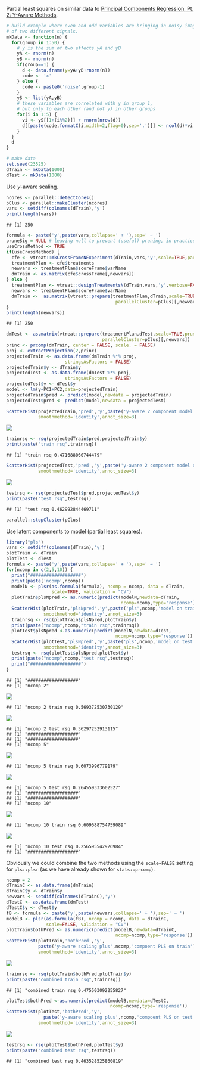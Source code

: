 Partial least squares on similar data to [Principal Components Regression, Pt. 2: Y-Aware Methods](https://github.com/WinVector/Examples/blob/master/PCR/YAwarePCA.md).

``` r
# build example where even and odd variables are bringing in noisy images
# of two different signals.
mkData <- function(n) {
  for(group in 1:50) {
    # y is the sum of two effects yA and yB
    yA <- rnorm(n)
    yB <- rnorm(n)
    if(group==1) {
      d <- data.frame(y=yA+yB+rnorm(n))
      code <- 'x'
    } else {
      code <- paste0('noise',group-1)
    }
    yS <- list(yA,yB)
    # these variables are correlated with y in group 1,
    # but only to each other (and not y) in other groups
    for(i in 1:5) {
      vi <- yS[[1+(i%%2)]] + rnorm(nrow(d))
      d[[paste(code,formatC(i,width=2,flag=0),sep='.')]] <- ncol(d)*vi
    }
  }
  d
}
```

``` r
# make data
set.seed(23525)
dTrain <- mkData(1000)
dTest <- mkData(1000)
```

Use *y*-aware scaling.

``` r
ncores <- parallel::detectCores()
pClus <- parallel::makeCluster(ncores)
vars <- setdiff(colnames(dTrain),'y')
print(length(vars))
```

    ## [1] 250

``` r
formula <- paste('y',paste(vars,collapse=' + '),sep=' ~ ')
pruneSig = NULL # leaving null to prevent (useful) pruning, in practice set to 1/length(vars) or some such.
useCrossMethod <- TRUE
if(useCrossMethod) {
  cfe <- vtreat::mkCrossFrameNExperiment(dTrain,vars,'y',scale=TRUE,parallelCluster=pClus)
  treatmentPlan <- cfe$treatments
  newvars <- treatmentPlan$scoreFrame$varName
  dmTrain <- as.matrix(cfe$crossFrame[,newvars])
} else {
  treatmentPlan <- vtreat::designTreatmentsN(dTrain,vars,'y',verbose=FALSE,parallelCluster=pClus)
  newvars <- treatmentPlan$scoreFrame$varName
  dmTrain <-  as.matrix(vtreat::prepare(treatmentPlan,dTrain,scale=TRUE,pruneSig=pruneSig,
                                         parallelCluster=pClus)[,newvars])
}
print(length(newvars))
```

    ## [1] 250

``` r
dmTest <- as.matrix(vtreat::prepare(treatmentPlan,dTest,scale=TRUE,pruneSig=pruneSig,
                                    parallelCluster=pClus)[,newvars])
princ <- prcomp(dmTrain, center = FALSE, scale. = FALSE)
proj <- extractProjection(2,princ)
projectedTrain <- as.data.frame(dmTrain %*% proj,
                      stringsAsFactors = FALSE)
projectedTrain$y <- dTrain$y
projectedTest <- as.data.frame(dmTest %*% proj,
                      stringsAsFactors = FALSE)
projectedTest$y <- dTest$y
model <- lm(y~PC1+PC2,data=projectedTrain)
projectedTrain$pred <- predict(model,newdata = projectedTrain)
projectedTest$pred <- predict(model,newdata = projectedTest)

ScatterHist(projectedTrain,'pred','y',paste('y-aware 2 component model on train'),
            smoothmethod='identity',annot_size=3)
```

![](PLS_files/figure-markdown_github/yaware-1.png)

``` r
trainrsq <- rsq(projectedTrain$pred,projectedTrain$y)
print(paste("train rsq",trainrsq))
```

    ## [1] "train rsq 0.471688060744479"

``` r
ScatterHist(projectedTest,'pred','y',paste('y-aware 2 component model on test'),
            smoothmethod='identity',annot_size=3)
```

![](PLS_files/figure-markdown_github/yaware-2.png)

``` r
testrsq <- rsq(projectedTest$pred,projectedTest$y)
print(paste("test rsq",testrsq))
```

    ## [1] "test rsq 0.462992844469711"

``` r
parallel::stopCluster(pClus)
```

Use latent components to model (partial least squares).

``` r
library("pls")
vars <- setdiff(colnames(dTrain),'y')
plotTrain <- dTrain
plotTest <- dTest
formula <- paste('y',paste(vars,collapse=' + '),sep=' ~ ')
for(ncomp in c(2,5,10)) {
  print("###################")
  print(paste('ncomp',ncomp))
  modelN <- plsr(as.formula(formula), ncomp = ncomp, data = dTrain, 
                 scale=TRUE, validation = "CV")
  plotTrain$plsNpred <- as.numeric(predict(modelN,newdata=dTrain,
                                           ncomp=ncomp,type='response'))
  ScatterHist(plotTrain,'plsNpred','y',paste('pls',ncomp,'model on train'),
              smoothmethod='identity',annot_size=3)
  trainrsq <- rsq(plotTrain$plsNpred,plotTrain$y)
  print(paste("ncomp",ncomp,"train rsq",trainrsq))
  plotTest$plsNpred <-as.numeric(predict(modelN,newdata=dTest,
                                         ncomp=ncomp,type='response'))
  ScatterHist(plotTest,'plsNpred','y',paste('pls',ncomp,'model on test'),
              smoothmethod='identity',annot_size=3)
  testrsq <- rsq(plotTest$plsNpred,plotTest$y)
  print(paste("ncomp",ncomp,"test rsq",testrsq))
  print("###################")
}
```

    ## [1] "###################"
    ## [1] "ncomp 2"

![](PLS_files/figure-markdown_github/plsN-1.png)

    ## [1] "ncomp 2 train rsq 0.569372530730129"

![](PLS_files/figure-markdown_github/plsN-2.png)

    ## [1] "ncomp 2 test rsq 0.36297252913115"
    ## [1] "###################"
    ## [1] "###################"
    ## [1] "ncomp 5"

![](PLS_files/figure-markdown_github/plsN-3.png)

    ## [1] "ncomp 5 train rsq 0.6073996779179"

![](PLS_files/figure-markdown_github/plsN-4.png)

    ## [1] "ncomp 5 test rsq 0.264559333602527"
    ## [1] "###################"
    ## [1] "###################"
    ## [1] "ncomp 10"

![](PLS_files/figure-markdown_github/plsN-5.png)

    ## [1] "ncomp 10 train rsq 0.609688754759089"

![](PLS_files/figure-markdown_github/plsN-6.png)

    ## [1] "ncomp 10 test rsq 0.256595542926984"
    ## [1] "###################"

Obviously we could combine the two methods using the `scale=FALSE` setting for `pls::plsr` (as we have already shown for `stats::prcomp`).

``` r
ncomp = 2
dTrainC <- as.data.frame(dmTrain)
dTrainC$y <- dTrain$y
newvars <- setdiff(colnames(dTrainC),'y')
dTestC <- as.data.frame(dmTest)
dTestC$y <- dTest$y
fB <- formula <- paste('y',paste(newvars,collapse=' + '),sep=' ~ ')
modelB <- plsr(as.formula(fB), ncomp = ncomp, data = dTrainC, 
               scale=FALSE, validation = "CV")
plotTrain$bothPred <- as.numeric(predict(modelB,newdata=dTrainC,
                                         ncomp=ncomp,type='response'))
ScatterHist(plotTrain,'bothPred','y',
            paste('y-aware scaling plus',ncomp,'compoent PLS on train'),
            smoothmethod='identity',annot_size=3)
```

![](PLS_files/figure-markdown_github/combined-1.png)

``` r
trainrsq <- rsq(plotTrain$bothPred,plotTrain$y)
print(paste("combined train rsq",trainrsq))
```

    ## [1] "combined train rsq 0.475503092255827"

``` r
plotTest$bothPred <-as.numeric(predict(modelB,newdata=dTestC,
                                       ncomp=ncomp,type='response'))
ScatterHist(plotTest,'bothPred','y',
              paste('y-aware scaling plus',ncomp,'compoent PLS on test'),
            smoothmethod='identity',annot_size=3)
```

![](PLS_files/figure-markdown_github/combined-2.png)

``` r
testrsq <- rsq(plotTest$bothPred,plotTest$y)
print(paste("combined test rsq",testrsq))
```

    ## [1] "combined test rsq 0.463528525860819"
